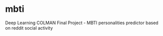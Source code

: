 # mbti
Deep Learning COLMAN Final Project - MBTI personalities predictor based on reddit social activity 
